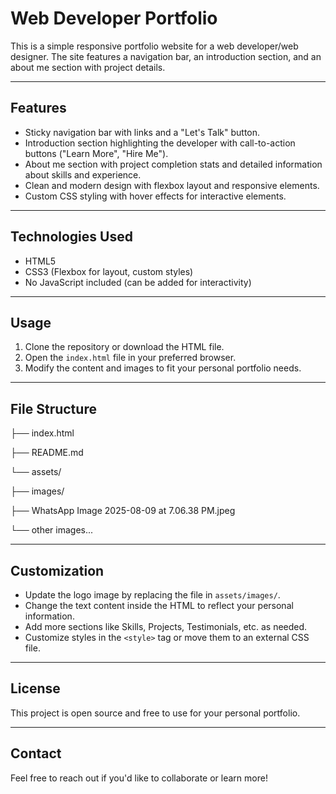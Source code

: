 # Web Developer Portfolio

This is a simple responsive portfolio website for a web developer/web designer. The site features a navigation bar, an introduction section, and an about me section with project details.

---

## Features

- Sticky navigation bar with links and a "Let's Talk" button.
- Introduction section highlighting the developer with call-to-action buttons ("Learn More", "Hire Me").
- About me section with project completion stats and detailed information about skills and experience.
- Clean and modern design with flexbox layout and responsive elements.
- Custom CSS styling with hover effects for interactive elements.

---

## Technologies Used

- HTML5
- CSS3 (Flexbox for layout, custom styles)
- No JavaScript included (can be added for interactivity)

---

## Usage

1. Clone the repository or download the HTML file.
2. Open the `index.html` file in your preferred browser.
3. Modify the content and images to fit your personal portfolio needs.

---

## File Structure

├── index.html

├── README.md

└── assets/

├── images/

├── WhatsApp Image 2025-08-09 at 7.06.38 PM.jpeg

└── other images...


---

## Customization

- Update the logo image by replacing the file in `assets/images/`.
- Change the text content inside the HTML to reflect your personal information.
- Add more sections like Skills, Projects, Testimonials, etc. as needed.
- Customize styles in the `<style>` tag or move them to an external CSS file.

---

## License

This project is open source and free to use for your personal portfolio.

---

## Contact

Feel free to reach out if you'd like to collaborate or learn more!
